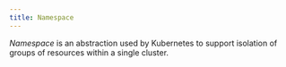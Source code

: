 ```yaml
---
title: Namespace
---
```


*Namespace* is an abstraction used by Kubernetes to support isolation of groups of resources within a single cluster.